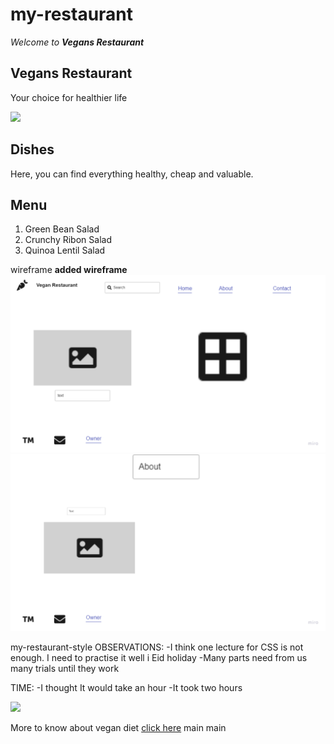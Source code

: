 # my-restaurant

*Welcome to **Vegans Restaurant***


## **Vegans Restaurant**
Your choice for healthier life

![](https://post.healthline.com/wp-content/uploads/2020/09/healthy-eating-ingredients-732x549-thumbnail.jpg)


## **Dishes**
Here, you can find everything healthy, cheap and valuable.


## **Menu**
1. Green Bean Salad
2. Crunchy Ribon Salad
3. Quinoa Lentil Salad


wireframe
**added wireframe**
![](index.jpg)
![](about.jpg)

my-restaurant-style
OBSERVATIONS:
-I think one lecture for CSS is not enough. I need to practise it well i Eid holiday
-Many parts need from us many trials until they work

TIME:
-I thought It would take an hour
-It took two hours

![](https://images01.nicepage.com/page/10/20/web-page-design-preview-102038.jpg)


More to know about vegan diet [click here](https://www.rush.edu/news/health-benefits-vegan-diet)
main
main
